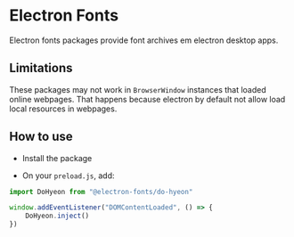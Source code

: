 # Electron Fonts

Electron fonts packages provide font archives em electron desktop apps.

## Limitations

These packages may not work in `BrowserWindow` instances that loaded online webpages. That happens because electron by default not allow load local resources in webpages.

## How to use

* Install the package

* On your `preload.js`, add:

```ts
import DoHyeon from "@electron-fonts/do-hyeon"

window.addEventListener("DOMContentLoaded", () => {
    DoHyeon.inject()
})
```
